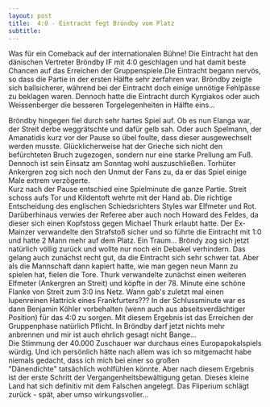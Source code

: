 ```yaml
---
layout: post
title:  4:0 - Eintracht fegt Bröndby vom Platz
subtitle:  
---
```


Was für ein Comeback auf der internationalen Bühne! Die Eintracht hat den dänischen Vertreter Bröndby IF mit 4:0 geschlagen und hat damit beste Chancen auf das Erreichen der Gruppenspiele.Die Eintracht begann nervös, so dass die Partie in der ersten Hälfte sehr zerfahren war. Bröndby zeigte sich ballsicherer, während bei der Eintracht doch einige unnötige Fehlpässe zu beklagen waren. Dennoch hatte die Eintracht durch Kyrgiakos oder auch Weissenberger die besseren Torgelegenheiten in Hälfte eins...

Bröndby hingegen fiel durch sehr hartes Spiel auf. Ob es nun Elanga war, der Streit derbe weggrätschte und dafür gelb sah. Oder auch Spelmann, der Amanatidis kurz vor der Pause so übel foulte, dass dieser ausgewechselt werden musste. Glücklicherweise hat der Grieche sich nicht den befürchteten Bruch zugezogen, sondern nur eine starke Prellung am Fuß. Dennoch ist sein Einsatz am Sonntag wohl auszuschließen. Torhüter Ankergren zog sich noch den Unmut der Fans zu, da er das Spiel einige Male extrem verzögerte.  
Kurz nach der Pause entschied eine Spielminute die ganze Partie. Streit schoss aufs Tor und Kildentoft wehrte mit der Hand ab. Die richtige Entscheidung des englischen Schiedsrichters Styles war Elfmeter und Rot. Darüberhinaus verwies der Referee aber auch noch Howard des Feldes, da dieser sich einen Kopfstoss gegen Michael Thurk erlaubt hatte. Der Ex-Mainzer verwandelte den Strafstoß sicher und so führte die Eintracht mit 1:0 und hatte 2 Mann mehr auf dem Platz. Ein Traum... Bröndy zog sich jetzt natürlich völlig zurück und wollte nur noch ein Debakel verhindern. Das gelang auch zunächst recht gut, da die Eintracht sich sehr schwer tat. Aber als die Mannschaft dann kapiert hatte, wie man gegen neun Mann zu spielen hat, fielen die Tore. Thurk verwandelte zunächst einen weiteren Elfmeter (Ankergren an Streit) und köpfte in der 78. Minute eine schöne Flanke von Streit zum 3:0 ins Netz. Wann gab's zuletzt mal einen lupenreinen Hattrick eines Frankfurters??? In der Schlussminute war es dann Benjamin Köhler vorbehalten (wenn auch aus abseitsverdächtiger Position) für das 4:0 zu sorgen. Mit diesem Ergebnis ist das Erreichen der Gruppenphase natürlich Pflicht. In Bröndby darf jetzt nichts mehr anbrennen und mir ist auch ehrlich gesagt nicht Bange...  
Die Stimmung der 40.000 Zuschauer war durchaus eines Europapokalspiels würdig. Und ich persönlich hätte nach allem was ich so mitgemacht habe niemals gedacht, dass ich mich bei einer so großen "Dänendichte" tatsächlich wohlfühlen könnte. Aber nach diesem Ergebnis ist der erste Schritt der Vergangenheitsbewältigung getan. Dieses kleine Land hat sich definitiv mit dem Falschen angelegt. Das Fliperium schlägt zurück - spät, aber umso wirkungsvoller...
